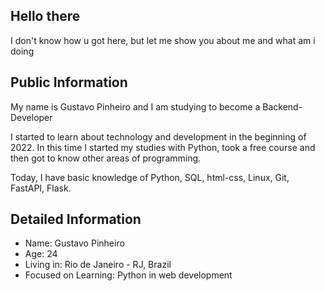 ## Hello there

I don't know how u got here, but let me show you about me and what am i doing

## Public Information

My name is Gustavo Pinheiro and I am studying to become a Backend-Developer

I started to learn about technology and development in the beginning of 2022. In this time I started my studies with Python, took a free course and then got to know other areas of programming.

Today, I have basic knowledge of Python, SQL, html-css, Linux, Git, FastAPI, Flask.

## Detailed Information

- Name: Gustavo Pinheiro
- Age: 24
- Living in: Rio de Janeiro - RJ, Brazil
- Focused on Learning: Python in web development 


